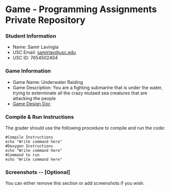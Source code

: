 # Game - Programming Assignments Private Repository
### Student Information
  + Name: Samir Lavingia
  + USC Email: samirlav@usc.edu
  + USC ID: 7654502404

### Game Information
  + Game Name: Underwater Raiding
  + Game Description: You are a fighting submarine that is under the water, trying to exterminate all the crazy mutaed sea creatures that are attacking the people
  + [Game Design Doc](GameDesignDoc.md)


### Compile & Run Instructions
The grader should use the following procedure to compile and run the code:
```shell
#Compile Instructions
echo "Write command here"
#Doxygen Instructions
echo "Write command here"
#Command to run
echo "Write command here"
```

### Screenshots -- [Optional]
You can either remove this section or add screenshots if you wish.
